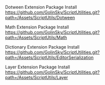 Dotween Extension Package 
Install
https://github.com/GolinSky/ScriptUtilities.git?path=/Assets/ScriptUtils/Dotween


Math Extension Package 
Install
https://github.com/GolinSky/ScriptUtilities.git?path=/Assets/ScriptUtils/Math

Dictionary Extension Package 
Install
https://github.com/GolinSky/ScriptUtilities.git?path=/Assets/ScriptUtils/EditorSerialization


Layer Extension Package 
Install
https://github.com/GolinSky/ScriptUtilities.git?path=/Assets/ScriptUtils/Layer
